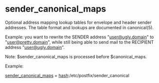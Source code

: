 # sender_canonical_maps 


Optional address mapping lookup tables for envelope and header
sender addresses.
The table format and lookups are documented in canonical(5).



Example: you want to rewrite the SENDER address "user@ugly.domain"
to "user@pretty.domain", while still being able to send mail to
the RECIPIENT address "user@ugly.domain".



Note: $sender_canonical_maps is processed before $canonical_maps.



Example:



<a href="postconf.5.html#sender_canonical_maps">sender_canonical_maps</a> = <a href="DATABASE_README.html#types">hash</a>:/etc/postfix/sender_canonical



